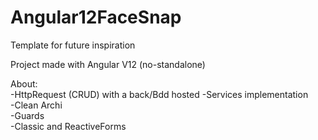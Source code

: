 # Angular12FaceSnap
Template for future inspiration

Project made with Angular V12 (no-standalone)   

About:  
-HttpRequest (CRUD) with a back/Bdd hosted 
-Services implementation  
-Clean Archi  
-Guards  
-Classic and ReactiveForms  
